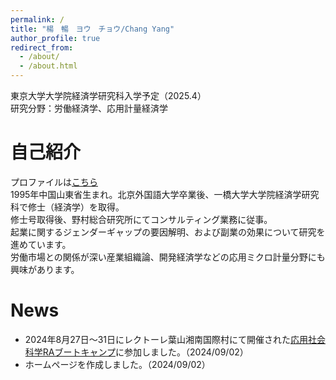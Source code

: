 ```yaml
---
permalink: /
title: "楊　暢　ヨウ　チョウ/Chang Yang"
author_profile: true
redirect_from: 
  - /about/
  - /about.html
---
```


東京大学大学院経済学研究科入学予定（2025.4）  
研究分野：労働経済学、応用計量経済学  

自己紹介
======
プロファイルは[こちら](https://yo-tyo.github.io/profile/)  
1995年中国山東省生まれ。北京外国語大学卒業後、一橋大学大学院経済学研究科で修士（経済学）を取得。  
修士号取得後、野村総合研究所にてコンサルティング業務に従事。   
起業に関するジェンダーギャップの要因解明、および副業の効果について研究を進めています。  
労働市場との関係が深い産業組織論、開発経済学などの応用ミクロ計量分野にも興味があります。  

News
======
- 2024年8月27日～31日にレクトーレ葉山湘南国際村にて開催された[応用社会科学RAブートキャンプ](https://www.ra-bootcamp.jp/)に参加しました。（2024/09/02）
- ホームページを作成しました。（2024/09/02）

